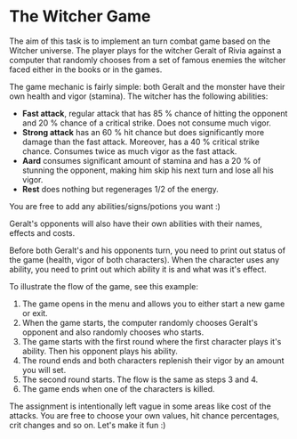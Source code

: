# The Witcher Game

The aim of this task is to implement an turn combat game based on the Witcher universe. The player plays for the witcher Geralt of Rivia against a computer that randomly chooses from a set of famous enemies the witcher faced either in the books or in the games.

The game mechanic is fairly simple: both Geralt and the monster have their own health and vigor (stamina). The witcher has the following abilities:
- **Fast attack**, regular attack that has 85 % chance of hitting the opponent and 20 % chance of a critical strike. Does not consume much vigor.
- **Strong attack** has an 60 % hit chance but does significantly more damage than the fast attack. Moreover, has a 40 % critical strike chance. Consumes twice as much vigor as the fast attack.
- **Aard** consumes significant amount of stamina and has a 20 % of stunning the opponent, making him skip his next turn and lose all his vigor.
- **Rest** does nothing but regenerages 1/2 of the energy.

You are free to add any abilities/signs/potions you want :)

Geralt's opponents will also have their own abilities with their names, effects and costs.

Before both Geralt's and his opponents turn, you need to print out status of the game (health, vigor of both characters). When the character uses any ability, you need to print out which ability it is and what was it's effect.

To illustrate the flow of the game, see this example:
1. The game opens in the menu and allows you to either start a new game or exit.
2. When the game starts, the computer randomly chooses Geralt's opponent and also randomly chooses who starts.
3. The game starts with the first round where the first character plays it's ability. Then his opponent plays his ability.
4. The round ends and both characters replenish their vigor by an amount you will set.
5. The second round starts. The flow is the same as steps 3 and 4.
6. The game ends when one of the characters is killed.

The assignment is intentionally left vague in some areas like cost of the attacks. You are free to choose your own values, hit chance percentages, crit changes and so on. Let's make it fun :)
